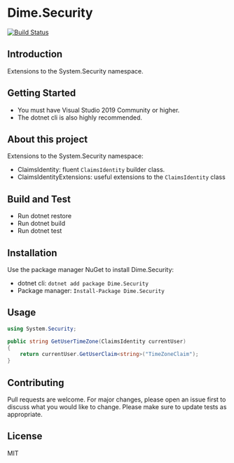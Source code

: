 # Dime.Security

[![Build Status](https://dev.azure.com/dimenicsbe/Utilities/_apis/build/status/Identity%20-%20MAIN%20-%20CI?branchName=master)](https://dev.azure.com/dimenicsbe/Utilities/_build/latest?definitionId=87&branchName=master)

## Introduction

Extensions to the System.Security namespace.

## Getting Started

- You must have Visual Studio 2019 Community or higher.
- The dotnet cli is also highly recommended.

## About this project

Extensions to the System.Security namespace:

- ClaimsIdentity: fluent `ClaimsIdentity` builder class.
- ClaimsIdentityExtensions: useful extensions to the `ClaimsIdentity` class

## Build and Test

- Run dotnet restore
- Run dotnet build
- Run dotnet test

## Installation

Use the package manager NuGet to install Dime.Security:

- dotnet cli: `dotnet add package Dime.Security`
- Package manager: `Install-Package Dime.Security`

## Usage

``` csharp
using System.Security;

public string GetUserTimeZone(ClaimsIdentity currentUser)
{
    return currentUser.GetUserClaim<string>("TimeZoneClaim");
}
```

## Contributing

Pull requests are welcome. For major changes, please open an issue first to discuss what you would like to change.
Please make sure to update tests as appropriate.

## License

MIT